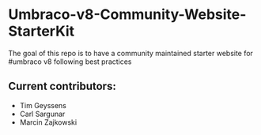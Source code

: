 # Umbraco-v8-Community-Website-StarterKit
The goal of this repo is to have a community maintained starter website for #umbraco v8 following best practices

## Current contributors:

- Tim Geyssens
- Carl Sargunar
- Marcin Zajkowski
